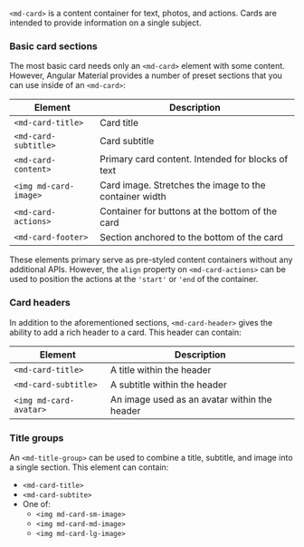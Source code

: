 `<md-card>` is a content container for text, photos, and actions. Cards are intended to provide 
information on a single subject.

<!-- example(card-overview) -->


### Basic card sections
The most basic card needs only an `<md-card>` element with some content. However, Angular Material
provides a number of preset sections that you can use inside of an `<md-card>`:


| Element               | Description                                                              |
|-----------------------|--------------------------------------------------------------------------|
| `<md-card-title>`     | Card title                                                               |
| `<md-card-subtitle>`  | Card subtitle                                                            |
| `<md-card-content>`   | Primary card content. Intended for blocks of text                        |
| `<img md-card-image>` | Card image. Stretches the image to the container width                   |
| `<md-card-actions>`   | Container for buttons at the bottom of the card                          |
| `<md-card-footer>`    | Section anchored to the bottom of the card                               |

These elements primary serve as pre-styled content containers without any additional APIs. 
However, the `align` property on `<md-card-actions>` can be used to position the actions at the 
`'start'` or `'end` of the container.  


### Card headers
In addition to the aforementioned sections, `<md-card-header>` gives the ability to add a rich
header to a card. This header can contain:

| Element                | Description                                                             |
|------------------------|-------------------------------------------------------------------------|
| `<md-card-title>`      | A title within the header                                               |
| `<md-card-subtitle>`   | A subtitle within the header                                            |
| `<img md-card-avatar>` | An image used as an avatar within the header                            |


### Title groups
An `<md-title-group>` can be used to combine a title, subtitle, and image into a single section.
This element can contain:
* `<md-card-title>`
* `<md-card-subtite>`
* One of:
    * `<img md-card-sm-image>`
    * `<img md-card-md-image>`
    * `<img md-card-lg-image>`
